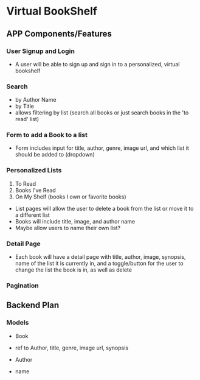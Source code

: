 # Virtual BookShelf

## APP Components/Features 

### User Signup and Login
- A user will be able to sign up and sign in to a personalized, virtual bookshelf

### Search
- by Author Name
- by Title
- allows filtering by list (search all books or just search books in the 'to read' list)

### Form to add a Book to a list
 - Form includes input for title, author, genre, image url, and which list it should be added to (dropdown)

### Personalized Lists
 1. To Read
 2. Books I've Read
 3.  On My Shelf (books I own or favorite books)
 * List pages will allow the user to delete a book from the list or move it to a different list
 * Books will include title, image, and author name
 * Maybe allow users to name their own list?

 ### Detail Page
 - Each book will have a detail page with title, author, image, synopsis, name of the list it is currently in, and a toggle/button for the user to change the list the book is in, as well as delete

### Pagination

## Backend Plan

### Models
* Book
 - ref to Author, title, genre, image url, synopsis
* Author
- name